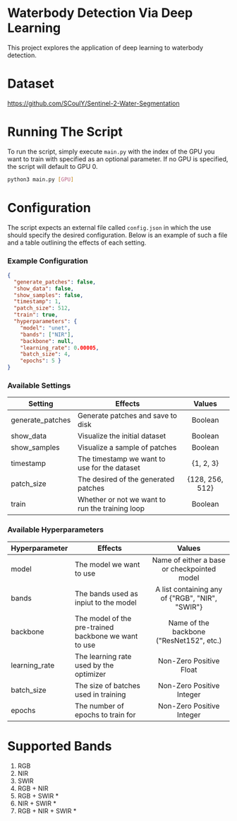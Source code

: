 # Waterbody Detection Via Deep Learning

This project explores the application of deep learning to waterbody detection.

# Dataset
https://github.com/SCoulY/Sentinel-2-Water-Segmentation

# Running The Script
To run the script, simply execute `main.py` with the index of the GPU you want to train with specified as an optional parameter. If no GPU is specified, the script will default to GPU 0.
```bash
python3 main.py [GPU]
```

# Configuration
The script expects an external file called `config.json` in which the use should specify the desired configuration. Below is an example of such a file and a table outlining the effects of each setting.

### Example Configuration
```json
{
  "generate_patches": false,
  "show_data": false,
  "show_samples": false,
  "timestamp": 1,
  "patch_size": 512,
  "train": true,
  "hyperparameters": {
    "model": "unet",
    "bands": ["NIR"],
    "backbone": null,
    "learning_rate": 0.00005,
    "batch_size": 4,
    "epochs": 5 }
}
```

### Available Settings
| Setting          | Effects                                          |  Values         |
|------------------|--------------------------------------------------|:---------------:|
| generate_patches | Generate patches and save to disk                | Boolean         |
| show_data        | Visualize the initial dataset                    | Boolean         |
| show_samples     | Visualize a sample of patches                    | Boolean         |
| timestamp        | The timestamp we want to use for the dataset     | {1, 2, 3}       |
| patch_size       | The desired of the generated patches             | {128, 256, 512} |
| train            | Whether or not we want to run the training loop  | Boolean         |

### Available Hyperparameters
| Hyperparameter   | Effects                                               |  Values                                         |
|------------------|-------------------------------------------------------|:-----------------------------------------------:|
| model            | The model we want to use                              | Name of either a base or checkpointed model     |
| bands            | The bands used as inpiut to the model                 | A list containing any of {"RGB", "NIR", "SWIR"} |
| backbone         | The model of the pre-trained backbone we want to use  | Name of the backbone ("ResNet152", etc.)        |
| learning_rate    | The learning rate used by the optimizer               | Non-Zero Positive Float                         |
| batch_size       | The size of batches used in training                  | Non-Zero Positive Integer                       |
| epochs           | The number of epochs to train for                     | Non-Zero Positive Integer                       |

# Supported Bands

1. RGB
2. NIR
3. SWIR
4. RGB + NIR
5. RGB + SWIR *
6. NIR + SWIR *
7. RGB + NIR + SWIR *
